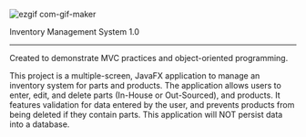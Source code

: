 ![ezgif com-gif-maker](https://user-images.githubusercontent.com/79333726/175372188-df271e2a-cbfa-4450-a1c2-7f8ab9834a7d.gif)



Inventory Management System 1.0 

---------------------

Created to demonstrate MVC practices and object-oriented programming.

This project is a multiple-screen, JavaFX application to manage an inventory system for parts and products.
The application allows users to enter, edit, and delete parts (In-House or Out-Sourced), and products. 
It features validation for data entered by the user, and prevents products from being deleted if they contain parts.
This application will NOT persist data into a database.
